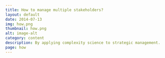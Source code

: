 ```yaml
---
title: How to manage multiple stakeholders?
layout: default
date: 2014-07-13
img: how.png
thumbnail: how.png
alt: image-alt
category: content
description: By applying complexity science to strategic management.
page: how
---
```

